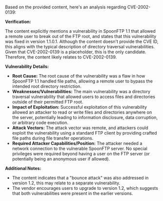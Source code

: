 Based on the provided content, here's an analysis regarding CVE-2002-0139:

**Verification:**

The content explicitly mentions a vulnerability in SpoonFTP 1.1 that allowed a remote user to break out of the FTP root, and states that this vulnerability was fixed in version 1.1.0.1. Although the content doesn't provide the CVE ID, this aligns with the typical description of directory traversal vulnerabilities. Given that CVE-2002-0139 is a placeholder, this is the only candidate. Therefore, the content likely relates to CVE-2002-0139.

**Vulnerability Details:**

*   **Root Cause:** The root cause of the vulnerability was a flaw in how SpoonFTP 1.1 handled file paths, allowing a remote user to bypass the intended root directory restriction.
*   **Weaknesses/Vulnerabilities:** The main vulnerability was a directory traversal vulnerability that allowed users to access files and directories outside of their permitted FTP root.
*   **Impact of Exploitation:** Successful exploitation of this vulnerability allowed an attacker to read or write files and directories anywhere on the server, potentially leading to information disclosure, data corruption, or arbitrary code execution.
*   **Attack Vectors:** The attack vector was remote, and attackers could exploit the vulnerability using a standard FTP client by providing crafted file paths during file transfer operations.
*  **Required Attacker Capabilities/Position:** The attacker needed a network connection to the vulnerable SpoonFTP server. No special privileges were required beyond having a user on the FTP server (or potentially being an anonymous user if allowed).

**Additional Notes:**

*   The content indicates that a "bounce attack" was also addressed in version 1.2, this may relate to a separate vulnerability.
*   The vendor encourages users to upgrade to version 1.2, which suggests that both vulnerabilities were present in the earlier versions.